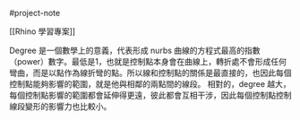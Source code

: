 #project-note 

[[Rhino 學習專案]]

Degree 是一個數學上的意義，代表形成 nurbs 曲線的方程式最高的指數（power）數字。最低是1，也就是控制點本身會在曲線上，轉折處不會形成任何彎曲，而是以點作為線折彎的點。所以線和控制點的關係是最直接的，也因此每個控制點能夠影響的範圍，就是他與相鄰的兩點間的線段。
相對的，degree 越大，每個控制點影響的範圍都會延伸得更遠，彼此都會互相干涉，因此每個控制點控制線段變形的影響力也比較小。
